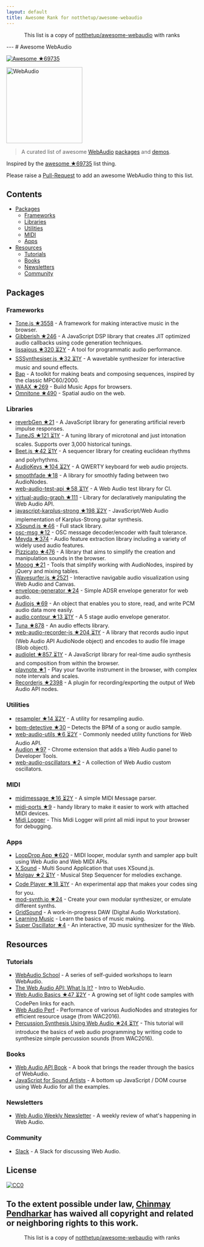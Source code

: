 ```yaml
---
layout: default
title: Awesome Rank for notthetup/awesome-webaudio
---
```


<p align="center">
	This list is a copy of <a href="https://github.com/notthetup/awesome-webaudio">notthetup/awesome-webaudio</a> with ranks
</p>
---
# Awesome WebAudio

[![Awesome](https://cdn.rawgit.com/sindresorhus/awesome/d7305f38d29fed78fa85652e3a63e154dd8e8829/media/badge.svg) ★69735](https://github.com/sindresorhus/awesome)

<img src="https://raw.githubusercontent.com/voodootikigod/logo.js/master/webaudio/webaudio-js.png" width="200px" alt="WebAudio">

> A curated list of awesome [WebAudio](https://developer.mozilla.org/en-US/docs/Web/API/Web_Audio_API) [packages](#packages) and [demos](#demos).

Inspired by the [awesome ★69735](https://github.com/sindresorhus/awesome) list thing.

Please raise a [Pull-Request](https://github.com/notthetup/awesome-webaudio/pulls) to add an awesome WebAudio thing to this list.

## Contents
- [Packages](#packages)
  - [Frameworks](#frameworks)
  - [Libraries](#libraries)
  - [Utilities](#utilities)
  - [MIDI](#midi)
  - [Apps](#apps)
- [Resources](#resources)
  - [Tutorials](#tutorials)
  - [Books](#books)
  - [Newsletters](#newsletters)
  - [Community](#community)

## Packages

### Frameworks
- [Tone.js ★3558](https://github.com/Tonejs/Tone.js) - A framework for making interactive music in the browser.
- [Gibberish ★246](https://github.com/gibber-cc/gibberish) - A JavaScript DSP library that creates JIT optimized audio callbacks using code generation techniques.
- [lissajous ★320 ⏳2Y](https://github.com/kylestetz/lissajous) -  A tool for programmatic audio performance.
- [SSSynthesiser.js ★32 ⏳1Y](https://github.com/surikov/SSSynthesiser.js) -  A wavetable synthesizer for interactive music and sound effects.
- [Bap](http://bapjs.org/) - A toolkit for making beats and composing sequences, inspired by the classic MPC60/2000.
- [WAAX ★269](https://github.com/hoch/WAAX) - Build Music Apps for browsers.
- [Omnitone ★490](https://github.com/GoogleChrome/omnitone) - Spatial audio on the web.

### Libraries
- [reverbGen ★21](https://github.com/adelespinasse/reverbGen) - A JavaScript library for generating artificial reverb impulse responses.
- [TuneJS ★121 ⏳1Y](https://github.com/abbernie/tune) - A tuning library of microtonal and just intonation scales. Supports over 3,000 historical tunings.
- [Beet.js ★42 ⏳1Y](https://github.com/zya/beet.js) - A sequencer library for creating euclidean rhythms and polyrhythms.
- [AudioKeys ★104 ⏳2Y](https://github.com/kylestetz/AudioKeys) - A QWERTY keyboard for web audio projects.
- [smoothfade ★18](https://github.com/notthetup/smoothfade) - A library for smoothly fading between two AudioNodes.
- [web-audio-test-api ★58 ⏳1Y](https://github.com/mohayonao/web-audio-test-api) - A Web Audio test library for CI.
- [virtual-audio-graph ★111](https://github.com/benji6/virtual-audio-graph) - Library for declaratively manipulating the Web Audio API.
- [javascript-karplus-strong ★198 ⏳2Y](https://github.com/mrahtz/javascript-karplus-strong) - JavaScript/Web Audio implementation of Karplus-Strong guitar synthesis.
- [XSound.js ★46](https://github.com/Korilakkuma/XSound) - Full stack library.
- [osc-msg ★12](https://github.com/mohayonao/osc-msg) - OSC message decoder/encoder with fault tolerance.
- [Meyda ★374](https://github.com/meyda/meyda) - Audio feature extraction library including a variety of widely used audio features.
- [Pizzicato ★476](https://github.com/alemangui/pizzicato) - A library that aims to simplify the creation and manipulation sounds in the browser.
- [Mooog ★21](https://github.com/mattlima/mooog) - Tools that simplify working with AudioNodes, inspired by jQuery and mixing tables.
- [Wavesurfer.js ★2521](https://github.com/katspaugh/wavesurfer.js) - Interactive navigable audio visualization using Web Audio and Canvas.
- [envelope-generator ★24](https://github.com/itsjoesullivan/envelope-generator) - Simple ADSR envelope generator for web audio.
- [Audiojs ★69](https://github.com/audiojs/audio) - An object that enables you to store, read, and write PCM audio data more easily.
- [audio contour ★13 ⏳1Y](https://github.com/danigb/audio-contour) - A 5 stage audio envelope generator.
- [Tuna ★878](https://github.com/Theodeus/tuna) - An audio effects library.
- [web-audio-recorder-js ★204 ⏳1Y](https://github.com/higuma/web-audio-recorder-js) - A library that records audio input (Web Audio API AudioNode object) and encodes to audio file image (Blob object).
- [audiolet ★857 ⏳1Y](https://github.com/oampo/Audiolet) - A JavaScript library for real-time audio synthesis and composition from within the browser.
- [playnote ★1](https://github.com/createbits/playnote) - Play your favorite instrument in the browser, with complex note intervals and scales.
- [Recorderjs ★2398](https://github.com/mattdiamond/Recorderjs) - A plugin for recording/exporting the output of Web Audio API nodes.

### Utilities
- [resampler ★14 ⏳2Y](https://github.com/notthetup/resampler) - A utility for resampling audio.
- [bpm-detective ★30](https://github.com/tornqvist/bpm-detective) – Detects the BPM of a song or audio sample.
- [web-audio-utils ★6 ⏳2Y](https://github.com/mohayonao/web-audio-utils) - Commonly needed utility functions for Web Audio API.
- [Audion ★97](https://github.com/google/audion) - Chrome extension that adds a Web Audio panel to Developer Tools.
- [web-audio-oscillators ★2](https://github.com/lukehorvat/web-audio-oscillators) - A collection of Web Audio custom oscillators.

### MIDI
- [midimessage ★16 ⏳2Y](https://github.com/notthetup/midimessage) - A simple MIDI Message parser.
- [midi-ports ★9](https://github.com/AndrejHronco/midi-ports) -  handy library to make it easier to work with attached MIDI devices.
- [Midi Logger](http://outputchannel.com/midi-logger/) - This Midi Logger will print all midi input to your browser for debugging.

### Apps
- [LoopDrop App ★620](https://github.com/mmckegg/loop-drop-app) - MIDI looper, modular synth and sampler app built using Web Audio and Web MIDI APIs.
- [X Sound](https://korilakkuma.github.io/X-Sound/) - Multi Sound Application that uses XSound.js.
- [Molgav ★2 ⏳1Y](https://github.com/surikov/molgav) - Musical Step Sequencer for melodies exchange.
- [Code Player ★18 ⏳1Y](https://github.com/jcppman/code-player) - An experimental app that makes your codes sing for you.
- [mod-synth.io ★24](https://github.com/andrevenancio/mod-synth.io) - Create your own modular synthesizer, or emulate different synths.
- [GridSound](https://gridsound.github.io) - A work-in-progress DAW (Digital Audio Workstation).
- [Learning Music](https://learningmusic.ableton.com/) - Learn the basics of music making.
- [Super Oscillator ★4](https://github.com/lukehorvat/super-oscillator) - An interactive, 3D music synthesizer for the Web.

## Resources

### Tutorials
- [WebAudio School](https://github.com/mmckegg/web-audio-school	) - A series of self-guided workshops to learn WebAudio.
- [The Web Audio API: What Is It?](https://code.tutsplus.com/tutorials/the-web-audio-api-what-is-it--cms-23735) - Intro to WebAudio.
- [Web Audio Basics ★47 ⏳2Y](https://github.com/kylestetz/Web-Audio-Basics) - A growing set of light code samples with CodePen links for each.
- [Web Audio Perf](https://padenot.github.io/web-audio-perf/) - Performance of various AudioNodes and strategies for efficient resource usage (from WAC2016).
- [Percussion Synthesis Using Web Audio ★24 ⏳1Y](https://github.com/irritant/WAC-2016-Tutorial) - This tutorial will introduce the basics of web audio programming by writing code to synthesize simple percussion sounds (from WAC2016).

### Books
- [Web Audio API Book](http://chimera.labs.oreilly.com/books/1234000001552/index.html) - A book that brings the reader through the basics of WebAudio.
- [JavaScript for Sound Artists](https://www.crcpress.com/JavaScript-for-Sound-Artists-Learn-to-Code-with-the-Web-Audio-API/Turner-Leonard/p/book/9781138961531) - A bottom up JavaScript / DOM course using Web Audio for all the examples.
### Newsletters
- [Web Audio Weekly Newsletter](http://www.webaudioweekly.com) - A weekly review of what's happening in Web Audio.

### Community
- [Slack](https://web-audio-slackin.herokuapp.com/) - A Slack for discussing Web Audio.

## License

[![CC0](http://mirrors.creativecommons.org/presskit/buttons/88x31/svg/cc-zero.svg)](https://creativecommons.org/publicdomain/zero/1.0/)

To the extent possible under law, [Chinmay Pendharkar](https://chinmay.audio/) has waived all copyright and related or neighboring rights to this work.
---
<p align="center">
	This list is a copy of <a href="https://github.com/notthetup/awesome-webaudio">notthetup/awesome-webaudio</a> with ranks
</p>
